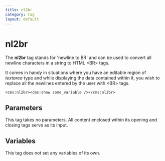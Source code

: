 ```yaml
---
title: nl2br
category: tag
layout: default
---
```


# nl2br

The **nl2br** tag stands for 'newline to BR' and can be used to convert all newline characters in a string to HTML &lt;BR&gt; tags.

It comes in handy in situations where you have an editable region of _textarea_ type and while displaying the data contained within it, you wish to replace all the newlines entered by the user with &lt;BR&gt; tags.

```
<cms:nl2br><cms:show some_variable /></cms:nl2br>
```

## Parameters

This tag takes no parameters. All content enclosed within its opening and closing tags serve as its input.

## Variables

This tag does not set any variables of its own.

